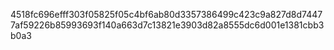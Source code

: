 4518fc696efff303f05825f05c4bf6ab80d3357386499c423c9a827d8d74477af59226b85993693f140a663d7c13821e3903d82a8555dc6d001e1381cbb3b0a3
